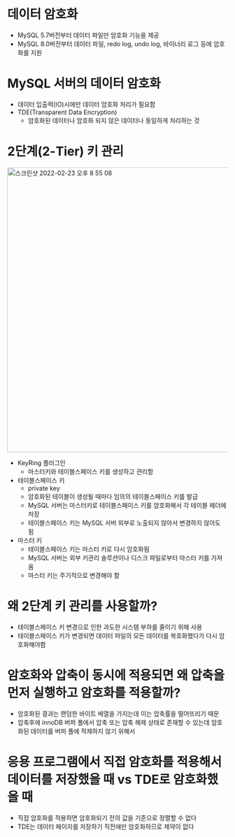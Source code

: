 # 데이터 암호화

- MySQL 5.7버전부터 데이터 파일만 암호화 기능을 제공
- MySQL 8.0버전부터 데이터 파일, redo log, undo log, 바이너리 로그 등에 암호화를 지원

# MySQL 서버의 데이터 암호화

- 데이터 입출력(IO)시에만 데이터 암호화 처리가 필요함
- TDE(Transparent Data Encryption)
    - 암호화된 데이터나 암호화 되지 않은 데이터나 동일하게 처리하는 것

# 2단계(2-Tier) 키 관리

<img width="650" alt="스크린샷 2022-02-23 오후 8 55 08" src="https://user-images.githubusercontent.com/66231761/155314673-7bbb57aa-98b7-467c-a7a7-3c845a5a14be.png">

- KeyRing 플러그인
    - 마스터키와 테이블스페이스 키를 생성하고 관리함
- 테이블스페이스 키
    - private key
    - 암호화된 테이블이 생성될 때마다 임의의 테이블스페이스 키를 발급
    - MySQL 서버는 마스터키로 테이블스페이스 키를 암호화해서 각 테이블 헤더에 저장
    - 테이블스페이스 키는 MySQL 서버 외부로 노출되지 않아서 변경하지 않아도 됨
- 마스터 키
    - 테이블스페이스 키는 마스터 키로 다시 암호화됨
    - MySQL 서버는 외부 키관리 솔루션이나 디스크 파일로부터 마스터 키를 가져옴
    - 마스터 키는 주기적으로 변경해야 함

# 왜 2단계 키 관리를 사용할까?

- 테이블스페이스 키 변경으로 인한 과도한 시스템 부하를 줄이기 위해 사용
- 테이블스페이스 키가 변경되면 데이터 파일의 모든 데이터를 복호화했다가 다시 암호화해야함

# 암호화와 압축이 동시에 적용되면 왜 압축을 먼저 실행하고 암호화를 적용할까?

- 암호화된 결과는 랜덤한 바이트 배열을 가지는데 이는 압축률을 떨어뜨리기 때문
- 압축후에 innoDB 버퍼 풀에서 압축 또는 압축 해제 상태로 존재할 수 있는데 암호화된 데이터를 버퍼 풀에 적재하지 않기 위해서

# 응용 프로그램에서 직접 암호화를 적용해서 데이터를 저장했을 때 vs TDE로 암호화했을 때

- 직접 암호화를 적용하면 암호화되기 전의 값을 기준으로 정렬할 수 없다
- TDE는 데이터 페이지를 저장하기 직전에만 암호화하므로 제약이 없다
